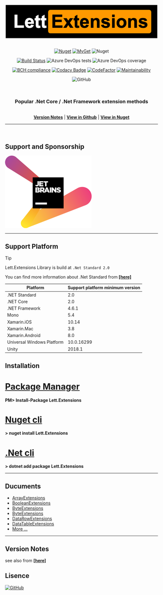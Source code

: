 <div>
<center><img src="./images/logo.png" width="500" height="109">
<br/>
<br/>

[![Nuget](https://img.shields.io/nuget/v/Lett.Extensions.svg)](https://www.nuget.org/packages/Lett.Extensions/)
[![MyGet](https://img.shields.io/myget/lett/v/Lett.Extensions.svg?label=MyGet)](https://www.myget.org/feed/lett/package/nuget/Lett.Extensions)
![Nuget](https://img.shields.io/nuget/dt/Lett.Extensions.svg)

[![Build Status](https://dev.azure.com/viacooky/Lett.Extensions/_apis/build/status/viacooky.Lett.Extensions?branchName=master)](https://dev.azure.com/viacooky/Lett.Extensions/_build/latest?definitionId=8&branchName=master)
![Azure DevOps tests](https://img.shields.io/azure-devops/tests/viacooky/Lett.Extensions/8/master.svg?compact_message)
![Azure DevOps coverage](https://img.shields.io/azure-devops/coverage/viacooky/Lett.Extensions/8/master.svg?color=9cf)

[![BCH compliance](https://bettercodehub.com/edge/badge/viacooky/Lett.Extensions?branch=master)](https://bettercodehub.com/)
[![Codacy Badge](https://api.codacy.com/project/badge/Grade/ef28989ffe5848a5877b1e1ef8c6162e)](https://www.codacy.com/app/viacooky/Lett.Extensions?utm_source=github.com&utm_medium=referral&utm_content=viacooky/Lett.Extensions&utm_campaign=Badge_Grade)
[![CodeFactor](https://www.codefactor.io/repository/github/viacooky/lett.extensions/badge/master)](https://www.codefactor.io/repository/github/viacooky/lett.extensions/overview/master)
[![Maintainability](https://api.codeclimate.com/v1/badges/0b962164039e8807500e/maintainability)](https://codeclimate.com/github/viacooky/Lett.Extensions/maintainability)

![GitHub](https://img.shields.io/github/license/viacooky/Lett.Extensions.svg)

<br/>
<h3>Popular .Net Core / .Net Framework extension methods</h3>
<br/>
<b><a href="version_notes.md">Version Notes</a></b> | <b><a href="https://github.com/viacooky/Lett.Extensions/">View in Github</a></b> | <b><a href="https://www.nuget.org/packages/Lett.Extensions/">View in Nuget</a></b></center>

</div>

---

<br/>

## Support and Sponsorship

[![JetBrains](./images/jetbrains-variant-2.svg)](https://www.jetbrains.com/?from=Lett.Extensions)

---

## Support Platform

> [!TIP]
> Lett.Extensions Library is build at `.Net Standard 2.0`
>
> You can find more information about .Net Standard from [**[here]**](https://docs.microsoft.com/en-us/dotnet/standard/net-standard#net-implementation-support)

| Platform                   | Support platform minimum version |
| -------------------------- | -------------------------------- |
| .NET Standard              | 2.0                              |
| .NET Core                  | 2.0                              |
| .NET Framework             | 4.6.1                            |
| Mono                       | 5.4                              |
| Xamarin.iOS                | 10.14                            |
| Xamarin.Mac                | 3.8                              |
| Xamarin.Android            | 8.0                              |
| Universal Windows Platform | 10.0.16299                       |
| Unity                      | 2018.1                           |

## Installation

# [**Package Manager**](#tab/tabid-a)

**PM> Install-Package Lett.Extensions**

# [**Nuget cli**](#tab/tabid-b)

**> nuget install Lett.Extensions**

# [**.Net cli**](#tab/tabid-c)

**> dotnet add package Lett.Extensions**

---

## Ducuments

- [ArrayExtensions](api/Lett.Extensions.ArrayExtensions.yml)
- [BooleanExtensions](api/Lett.Extensions.BooleanExtensions.yml)
- [ByteExtensions](api/Lett.Extensions.BooleanExtensions.yml)
- [ByteExtensions](api/Lett.Extensions.BooleanExtensions.yml)
- [DataRowExtensions](api/Lett.Extensions.DataRowExtensions.yml)
- [DataTableExtensions](api/Lett.Extensions.DataTableExtensions.yml)
- [More ...](api/Lett.Extensions.yml)

---

## Version Notes

see also from [**[here]**](version_notes.md)

## Lisence

[![GitHub](https://img.shields.io/github/license/viacooky/Lett.Extensions.svg)](https://github.com/viacooky/Lett.Extensions/blob/master/src/Lett.Extensions/LICENSE.txt)
